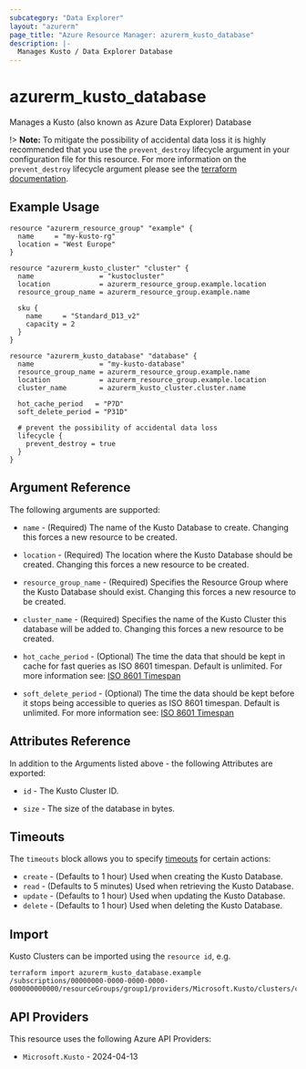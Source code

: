 ```yaml
---
subcategory: "Data Explorer"
layout: "azurerm"
page_title: "Azure Resource Manager: azurerm_kusto_database"
description: |-
  Manages Kusto / Data Explorer Database
---
```


# azurerm_kusto_database

Manages a Kusto (also known as Azure Data Explorer) Database

!> **Note:** To mitigate the possibility of accidental data loss it is highly recommended that you use the `prevent_destroy` lifecycle argument in your configuration file for this resource. For more information on the `prevent_destroy` lifecycle argument please see the [terraform documentation](https://developer.hashicorp.com/terraform/tutorials/state/resource-lifecycle#prevent-resource-deletion).

## Example Usage

```hcl
resource "azurerm_resource_group" "example" {
  name     = "my-kusto-rg"
  location = "West Europe"
}

resource "azurerm_kusto_cluster" "cluster" {
  name                = "kustocluster"
  location            = azurerm_resource_group.example.location
  resource_group_name = azurerm_resource_group.example.name

  sku {
    name     = "Standard_D13_v2"
    capacity = 2
  }
}

resource "azurerm_kusto_database" "database" {
  name                = "my-kusto-database"
  resource_group_name = azurerm_resource_group.example.name
  location            = azurerm_resource_group.example.location
  cluster_name        = azurerm_kusto_cluster.cluster.name

  hot_cache_period   = "P7D"
  soft_delete_period = "P31D"

  # prevent the possibility of accidental data loss
  lifecycle {
    prevent_destroy = true
  }
}
```

## Argument Reference

The following arguments are supported:

* `name` - (Required) The name of the Kusto Database to create. Changing this forces a new resource to be created.

* `location` - (Required) The location where the Kusto Database should be created. Changing this forces a new resource to be created.

* `resource_group_name` - (Required) Specifies the Resource Group where the Kusto Database should exist. Changing this forces a new resource to be created.

* `cluster_name` - (Required) Specifies the name of the Kusto Cluster this database will be added to. Changing this forces a new resource to be created.

* `hot_cache_period` - (Optional) The time the data that should be kept in cache for fast queries as ISO 8601 timespan. Default is unlimited. For more information see: [ISO 8601 Timespan](https://en.wikipedia.org/wiki/ISO_8601#Durations)

* `soft_delete_period` - (Optional) The time the data should be kept before it stops being accessible to queries as ISO 8601 timespan. Default is unlimited. For more information see: [ISO 8601 Timespan](https://en.wikipedia.org/wiki/ISO_8601#Durations)

## Attributes Reference

In addition to the Arguments listed above - the following Attributes are exported:

* `id` - The Kusto Cluster ID.

* `size` - The size of the database in bytes.

## Timeouts

The `timeouts` block allows you to specify [timeouts](https://developer.hashicorp.com/terraform/language/resources/configure#define-operation-timeouts) for certain actions:

* `create` - (Defaults to 1 hour) Used when creating the Kusto Database.
* `read` - (Defaults to 5 minutes) Used when retrieving the Kusto Database.
* `update` - (Defaults to 1 hour) Used when updating the Kusto Database.
* `delete` - (Defaults to 1 hour) Used when deleting the Kusto Database.

## Import

Kusto Clusters can be imported using the `resource id`, e.g.

```shell
terraform import azurerm_kusto_database.example /subscriptions/00000000-0000-0000-0000-000000000000/resourceGroups/group1/providers/Microsoft.Kusto/clusters/cluster1/databases/database1
```

## API Providers
<!-- This section is generated, changes will be overwritten -->
This resource uses the following Azure API Providers:

* `Microsoft.Kusto` - 2024-04-13
